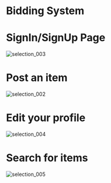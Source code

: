 # Bidding System

# SignIn/SignUp Page
![selection_003](https://cloud.githubusercontent.com/assets/12582488/25770443/1994b856-31fb-11e7-9230-45726e1cb099.png)

# Post an item
![selection_002](https://cloud.githubusercontent.com/assets/12582488/25770445/19957e26-31fb-11e7-9187-b7b756900fe7.png)

# Edit your profile
![selection_004](https://cloud.githubusercontent.com/assets/12582488/25770446/19971ff6-31fb-11e7-980e-4ce528e4fe3b.png)

# Search for items
![selection_005](https://cloud.githubusercontent.com/assets/12582488/25770444/1995216a-31fb-11e7-9f54-39fac8869a3e.png)
